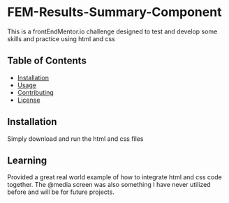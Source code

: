 # FEM-Results-Summary-Component
This is a frontEndMentor.io challenge designed to test and develop some skills and practice using html and css

## Table of Contents

- [Installation](#installation)
- [Usage](#usage)
- [Contributing](#contributing)
- [License](#license)

## Installation

Simply download and run the html and css files 

## Learning
Provided a great real world example of how to integrate html and css code together. The @media screen was also something I have never utilized before and will be for future projects. 
